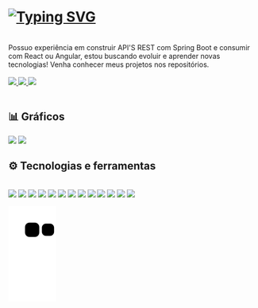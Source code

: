 
# [![Typing SVG](https://readme-typing-svg.herokuapp.com?color=d0bfff&size=30&center=true&vCenter=true&width=900&lines=Eu+sou+um+Desenvolvedor+Full+Stack+Jr+)](https://git.io/typing-svg)

<br>
Possuo experiência em construir API'S REST com Spring Boot e consumir com  React ou Angular, estou buscando evoluir e aprender novas tecnologias! Venha conhecer meus projetos nos repositórios.

<br>
<br>

<a href="https://www.linkedin.com/in/pedro-borelli-9a64231b9/" target="_blank">
  <img src="https://img.shields.io/badge/LinkedIn-0077B5?style=for-the-badge&logo=linkedin&logoColor=white"></img>
</a> <a href="mailto:borellipedroluiz@gmail.com" target="_blank">
  <img src="https://img.shields.io/badge/Gmail-D14836?style=for-the-badge&logo=gmail&logoColor=white"></img>
</a> <a href="https://wa.me/5512996047094?text=Oi!%20Vi%20seu%20GitHub%20e%20gostaria%20de%20conversar!" target="_blank">
  <img src="https://img.shields.io/badge/WhatsApp-25D366?style=for-the-badge&logo=whatsapp&logoColor=white"></img>
</a> 

<br>
<br>

## 📊 Gráficos

<div>
<img height = "180em" src = "https://github-readme-stats.vercel.app/api?username=pedro-borelli&show_icons=true&theme=apprentice&hide_border=true&bg_color=0D1117&include_all_commits=true&count_private=true"/>
<img height = "180em" src = "https://github-readme-stats.vercel.app/api/top-langs/?username=pedro-borelli&layout=compact&langs_count=7&theme=apprentice&hide_border=true&bg_color=0D1117">
</div>




## ⚙ Tecnologias e ferramentas

<div align="left" style="display: inline_block"><br>
<img style="width: 50px" src="https://cdn.jsdelivr.net/gh/devicons/devicon/icons/git/git-original.svg" /> 
<img style="width: 50px" src="https://cdn.jsdelivr.net/gh/devicons/devicon/icons/java/java-original.svg" />
<img style="width: 50px" src="https://cdn.jsdelivr.net/gh/devicons/devicon/icons/spring/spring-original.svg" />
<img style="width: 50px" src="https://cdn.jsdelivr.net/gh/devicons/devicon/icons/postgresql/postgresql-original.svg" />
<img style="width: 50px" src="https://cdn.jsdelivr.net/gh/devicons/devicon/icons/mysql/mysql-original.svg" />
<img style="width: 50px" src="https://cdn.jsdelivr.net/gh/devicons/devicon/icons/heroku/heroku-plain-wordmark.svg" />
<img style="height: 50px" src="https://cdn.jsdelivr.net/gh/devicons/devicon/icons/html5/html5-plain-wordmark.svg" />
<img style="height: 50px" src="https://cdn.jsdelivr.net/gh/devicons/devicon/icons/css3/css3-plain-wordmark.svg" />
<img style="height: 50px" src="https://cdn.jsdelivr.net/gh/devicons/devicon/icons/javascript/javascript-plain.svg" />
<img style="height: 50px" src="https://cdn.jsdelivr.net/gh/devicons/devicon/icons/bootstrap/bootstrap-plain-wordmark.svg" />
<img style="height: 50px" src="https://cdn.jsdelivr.net/gh/devicons/devicon/icons/angularjs/angularjs-plain.svg" />
<img style="width: 50px" src="https://cdn.jsdelivr.net/gh/devicons/devicon/icons/vscode/vscode-original.svg" />
<img style="width: 50px" src="https://cdn.jsdelivr.net/gh/devicons/devicon/icons/react/react-original.svg" />

![Snake animation](https://github.com/pedro-borelli/pedro-borelli/blob/output/github-contribution-grid-snake.svg)



                                                     
